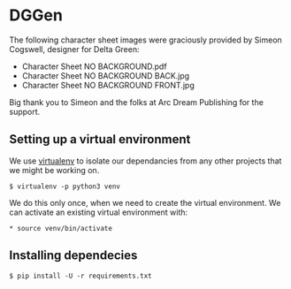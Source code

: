 # DGGen

The following character sheet images were graciously provided by Simeon Cogswell, designer for Delta Green:
* Character Sheet NO BACKGROUND.pdf
* Character Sheet NO BACKGROUND BACK.jpg
* Character Sheet NO BACKGROUND FRONT.jpg

Big thank you to Simeon and the folks at Arc Dream Publishing for the support.


## Setting up a virtual environment

We use [virtualenv](http://docs.python-guide.org/en/latest/dev/virtualenvs/) to isolate our dependancies from any other projects that we might be working on.

    $ virtualenv -p python3 venv

We do this only once, when we need to create the virtual environment. We can activate an existing virtual environment with:

    * source venv/bin/activate

## Installing dependecies

    $ pip install -U -r requirements.txt

